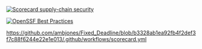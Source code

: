 
[![Scorecard supply-chain security](https://github.com/ambjones/Fixed_Deadline/actions/workflows/scorecard.yml/badge.svg)](https://github.com/ambjones/Fixed_Deadline/actions/workflows/scorecard.yml)

[![OpenSSF Best Practices](https://www.bestpractices.dev/projects/8482/badge)](https://www.bestpractices.dev/projects/8482)

https://github.com/ambjones/Fixed_Deadline/blob/b3328ab1ea92fb4f2def3f7c88f6244e22e1e013/.github/workflows/scorecard.yml
